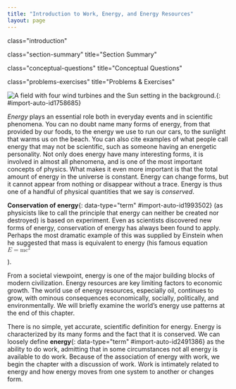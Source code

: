 ```yaml
---
title: "Introduction to Work, Energy, and Energy Resources"
layout: page
---
```



<cnx-pi data-type="cnx.flag.introduction"> class="introduction" </cnx-pi>

<cnx-pi data-type="cnx.eoc">class="section-summary" title="Section Summary"</cnx-pi>

<cnx-pi data-type="cnx.eoc">class="conceptual-questions" title="Conceptual Questions"</cnx-pi>

<cnx-pi data-type="cnx.eoc">class="problems-exercises" title="Problems &amp; Exercises"</cnx-pi>

 ![A field with four wind turbines and the Sun setting in the background.](../resources/Figure_08_00_01a_D.jpg "How many forms of energy can you identify in this photograph of a wind farm in Iowa? (credit: J&#xFC;rgen from Sandesneben, Germany, Wikimedia Commons)"){: #import-auto-id1758685}

*Energy* plays an essential role both in everyday events and in scientific phenomena. You can no doubt name many forms of energy, from that provided by our foods, to the energy we use to run our cars, to the sunlight that warms us on the beach. You can also cite examples of what people call energy that may not be scientific, such as someone having an energetic personality. Not only does energy have many interesting forms, it is involved in almost all phenomena, and is one of the most important concepts of physics. What makes it even more important is that the total amount of energy in the universe is constant. Energy can change forms, but it cannot appear from nothing or disappear without a trace. Energy is thus one of a handful of physical quantities that we say is *conserved*.

**Conservation of energy**{: data-type="term" #import-auto-id1993502} (as physicists like to call the principle that energy can neither be created nor destroyed) is based on experiment. Even as scientists discovered new forms of energy, conservation of energy has always been found to apply. Perhaps the most dramatic example of this was supplied by Einstein when he suggested that mass is equivalent to energy (his famous equation <math xmlns="http://www.w3.org/1998/Math/MathML"><semantics><mrow><mrow><mrow><mi>E</mi><mo stretchy="false">=</mo><msup><mstyle fontstyle="italic"><mi>mc</mi></mstyle><mrow><mn>2</mn></mrow></msup></mrow></mrow><mrow /></mrow><annotation encoding="StarMath 5.0"> size 12{E="mc" {rSup} { size 8{2} } } {}</annotation></semantics></math>

).

From a societal viewpoint, energy is one of the major building blocks of modern civilization. Energy resources are key limiting factors to economic growth. The world use of energy resources, especially oil, continues to grow, with ominous consequences economically, socially, politically, and environmentally. We will briefly examine the world’s energy use patterns at the end of this chapter.

There is no simple, yet accurate, scientific definition for energy. Energy is characterized by its many forms and the fact that it is conserved. We can loosely define **energy**{: data-type="term" #import-auto-id2491386} as the ability to do work, admitting that in some circumstances not all energy is available to do work. Because of the association of energy with work, we begin the chapter with a discussion of work. Work is intimately related to energy and how energy moves from one system to another or changes form.

